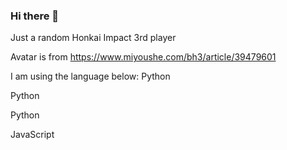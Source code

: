 ### Hi there 👋

Just a random Honkai Impact 3rd player

Avatar is from https://www.miyoushe.com/bh3/article/39479601

I am using the language below:
Python

Python

Python

JavaScript

